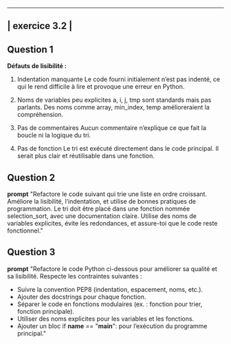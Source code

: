 -------------------------------------
|          exercice 3.2             |
-------------------------------------

## Question 1 

**Défauts de lisibilité :**
1. Indentation manquante
Le code fourni initialement n’est pas indenté, ce qui le rend difficile à lire et provoque une erreur en Python.

2. Noms de variables peu explicites 
a, i, j, tmp sont standards mais pas parlants.
Des noms comme array, min_index, temp amélioreraient la compréhension.

3. Pas de commentaires
Aucun commentaire n’explique ce que fait la boucle ni la logique du tri.

4. Pas de fonction
Le tri est exécuté directement dans le code principal. Il serait plus clair et réutilisable dans une fonction.

## Question 2 
**prompt**
"Refactore le code suivant qui trie une liste en ordre croissant. Améliore la lisibilité, l’indentation, et utilise de bonnes pratiques de programmation. Le tri doit être placé dans une fonction nommée selection_sort, avec une documentation claire. Utilise des noms de variables explicites, évite les redondances, et assure-toi que le code reste fonctionnel."

## Question 3
**prompt**
"Refactore le code Python ci-dessous pour améliorer sa qualité et sa lisibilité. Respecte les contraintes suivantes :

- Suivre la convention PEP8 (indentation, espacement, noms, etc.).
- Ajouter des docstrings pour chaque fonction.
- Séparer le code en fonctions modulaires (ex. : fonction pour trier, fonction principale).
- Utiliser des noms explicites pour les variables et les fonctions.
- Ajouter un bloc if __name__ == "__main__": pour l’exécution du programme principal."